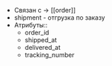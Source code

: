 - Связан с → [[order]]
- shipment - отгрузка по заказу
- Атрибуты::
	- order_id
	- shipped_at
	- delivered_at
	- tracking_number